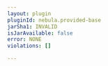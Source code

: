 ```yaml
---
layout: plugin
pluginId: nebula.provided-base
jarSha1: INVALID
isJarAvailable: false
error: NONE
violations: []

---
```

